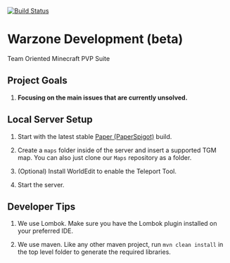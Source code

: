 [![Build Status](https://jenkins.bennydoesstuff.me/buildStatus/icon?job=TGM)](https://jenkins.bennydoesstuff.me/job/TGM)

# Warzone Development (beta)
Team Oriented Minecraft PVP Suite

## Project Goals

1. **Focusing on the main issues that are currently unsolved.** 


## Local Server Setup
 
1. Start with the latest stable [Paper (PaperSpigot)](https://ci.destroystokyo.com/job/Paper/) build. 
 
2. Create a `maps` folder inside of the server and insert a supported TGM map. You can also just clone our `Maps` repository as a folder. 
 
4. (Optional) Install WorldEdit to enable the Teleport Tool. 
 
5. Start the server.
 
## Developer Tips

1. We use Lombok. Make sure you have the Lombok plugin installed on your preferred IDE.

2. We use maven. Like any other maven project, run `mvn clean install` in the top level folder to generate the required libraries.
